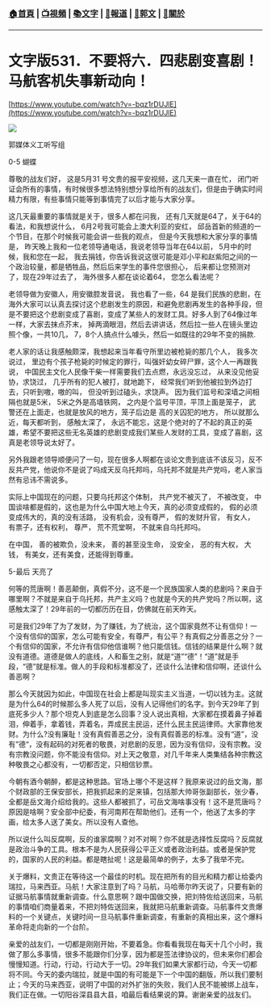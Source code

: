 ###  [:house:首頁](https://github.com/ourhimalayas/home) | [:tv:視頻](https://github.com/ourhimalayas/videos) | [:books:文字](https://github.com/ourhimalayas/txt) | [:newspaper:報道](https://github.com/ourhimalayas/news) | [:eagle:郭文](https://github.com/ourhimalayas/guomedia) | [:pray:關於](https://github.com/ourhimalayas/home/tree/master/about)
---
# 文字版531．不要将六．四悲剧变喜剧！马航客机失事新动向！
  

[https://www.youtube.com/watch?v=-bqz1rDUJlE](https://www.youtube.com/watch?v=-bqz1rDUJlE)
  

[![](https://4.bp.blogspot.com/-SNaIdj4TkcE/WxBdMucMX4I/AAAAAAAAAoQ/FKnSwrxeYPQ6E2yGKQ226bo-VR3zsqd7wCLcBGAs/s400/0531-1.PNG)](https://4.bp.blogspot.com/-SNaIdj4TkcE/WxBdMucMX4I/AAAAAAAAAoQ/FKnSwrxeYPQ6E2yGKQ226bo-VR3zsqd7wCLcBGAs/s1600/0531-1.PNG)





郭媒体义工听写组
  

0-5 蝴蝶
  

尊敬的战友们好， 这是5月31 号文贵的报平安视频，这几天来一直在忙， 闭门听证会所有的事情，有时候很多想法特别想分享给所有的战友们，但是由于确实时间精力有限，有些事情只能等到事情完了以后才能与大家分享。
  

这几天最重要的事情就是关于，很多人都在问我， 还有几天就是64了，关于64的看法，和我想说什么， 6月2号我可能会上澳大利亚的安红， 邱岳首新的频道的一个节目，在那个时候我可能会讲一些我的观点， 但是今天我想和大家分享的事情是， 昨天晚上我和一位老领导通电话，我说老领导当年在64以前， 5月中的时候，我和您在一起， 我去捐钱，你告诉我说这很可能是邓小平和赵紫阳之间的一个政治较量，都是牺牲品，然后后来学生的事件您很担心， 后来都让您预测对了，现在29年过去了， 海外很多人都在谈论着64， 您怎么看法呢？
  

老领导做为安徽人，用安徽腔发音说， 我也看了一些，64 是我们民族的悲剧，在海外大家可以认真去探讨这个悲剧发生的原因，和避免悲剧再发生的各种手段，但是不要把这个悲剧变成了喜剧，变成了某些人的发财工具。好多人到了64像过年一样，大家去抹点芥末， 掉两滴眼泪，然后去讲讲话，然后拉一些人在镜头里边照个像，一共10几， 7，8个人搞点什么噱头，然后一如既往的29年不变的捐款.
  

老人家的话让我感触颇深，我想起来当年看守所里边被枪毙的那几个人， 我多次说过， 里边有个孩子枪毙的时候定的罪行，叫强奸幼女碎尸罪，这个人一再跟我说， 中国民主文化人民像干柴一样需要我们去点燃，永远没忘过， 从来没见他妥协，求饶过， 几乎所有的犯人被打，就地跪下， 经常我们听到他被拉到外边打去，只听到嗷，嗷的叫， 但没听到过磕头，求饶声。 因为我们监号和深墙之间相隔也就是5米， 5米之外是高墙铁网， 之内是个监号平顶，平顶上面是笼子， 武警还在上面走，也就是放风的地方，笼子后边是 高的关囚犯的地方， 所以就那么近，每天都听到， 感触太深了， 永远不能忘，这是个绝对的了不起的真正的英雄，希望不要把这些无名英雄的悲剧变成我们某些人发财的工具，变成了喜剧，这真是老领导说太好了。
  

另外我跟老领导顺便问了一句，现在很多人啊都在谈论文贵到底该不该反习，反不反共产党，他说你不是说了吗成天反乌托邦吗，乌托邦不就是共产党吗，老人家当然有忌讳不需说多。
  

实际上中国现在的问题，只要乌托邦这个体制， 共产党不被灭了， 不被改变， 中国谈啥都是假的，这也是为什么中国大地上今天，真的必须变成假的， 假的必须变成伟大的，真的没有活路， 没有机会，没有尊严， 假的发财升官， 有女人， 有票子，还有权利， 尊严， 荒不荒堂啊， 不就来自乌托邦吗。
  

在中国， 善的被欺负，没未来， 善的甚至没生命， 没安全， 恶的有大权， 大钱， 有美女，还有美食，还能得到尊重。
  

5-最后 天亮了
  

何等的荒唐啊！善恶颠倒，真假不分，这不是一个民族国家人类的悲剧吗？来自于哪里啊？不就是来自于乌托邦，共产主义吗？也就是今天的共产党吗？所以啊，这感触太深了！29年前的一切都历历在目，仿佛就在前天昨天。
  


  

可是我们29年了为了发财，为了赚钱，为了统治，这个国家竟然不让有信仰！一个没有信仰的国家，怎么可能有安全，有尊严，有公平？有真假之分善恶之分？一个有信仰的国家，不允许有信仰他信谁啊？他只能信钱。信钱的结果是什么啊？就没有道德。道德是做人的底线，人和畜生之别，就是“道”“德”！“道”就是手段，“德”就是标准。做人的手段和标准都没了，还谈什么法律和信仰啊，还谈什么善恶啊？
  


  

那么今天就因为如此，中国现在社会上都是叫现实主义当道，一切以钱为主。这就是为什么64的时候那么多人死了以后，没有人记得他们的名字。到今天29年了到底死多少人？那个坦克人到底是怎么回事？没人说出真相，大家都在摸着鼻子掉着泪，伸着手，拿着钱，弄着名，弄成民主民运，还什么民主民运律师。大家靠他发财。为什么?没有廉耻！没有真假善恶之分，没有真假善恶的标准。没有“道”，没有”德“，没有起码的对死者的敬畏，对悲剧的反思，因为没有信仰，没有宗教。没有宗教没问题，你不能没有信仰。对上天之敬意，对几千年来人类集结各种宗教这种敬畏之心都没有，一切都否定，只相信钞票。
  


  

今朝有酒今朝醉，都是这种思路。官场上哪个不是这样？我原来说过的岳文海，那个财政部的王保安部长，把我抓起来的足来镇，包括那大帅哥张副部长，张少春，全都是岳文海介绍给我的。这些人都被抓了，可岳文海啥事没有！这不是荒唐吗？原因是啥啊？安全部中纪委，有河南邦在帮助他们。还有一个，他送了太多的字画，给太多人送了美女。所以没有人查他。
  


  

所以说什么叫反腐啊，反的谁家腐啊？对不对啊？你不就是选择性反腐吗？反腐就是政治斗争的工具。根本不是为人民获得公平正义或者政治利益。或者是保护党的，国家的人民的利益。都是瞎扯呢！这是最简单的例子，太多了我举不完。
  


  

关于爆料，文贵正在等待这一个最佳的时机。现在把所有的目光和精力都让给委内瑞拉，马来西亚。马航！大家注意到了吗？马航，马哈蒂尔昨天说了，只要有新的证据马航事情就重新调查。什么意思啊？跟中国做交换，把刘特佐给送回来，马航的事情咱们商量着来，不把刘特佐送回来，我就把马航重新调查。马航事件文贵爆料的一个关键点，关键时间一旦马航事件重新调查，有重新的真相出来，这个爆料革命将走向新的一个台阶。
  


  

亲爱的战友们，一切都是刚刚开始，不要着急。你看看我现在每天十几个小时，我做了那么多事情，很多不能跟你们分享，因为都是签法律协议的，但未来你们都会慢慢知道。行动，行动，行动大于一切。29年我们如果大家都行动，今天一切都将不同。今天的委内瑞拉，就是中国的有可能是下一个中国的翻版，所以我们要制止；今天的马来西亚，说明了中国的对外扩张的失败，我们人民不能被绑上战车，我们正在做。一切阳谷深县县大县，咱最后看结果说的算。谢谢亲爱的战友们。
<u></u><sub></sub><sup></sup><strike></strike>